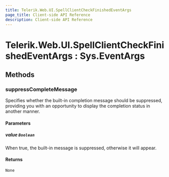 ```yaml
---
title: Telerik.Web.UI.SpellClientCheckFinishedEventArgs
page_title: Client-side API Reference
description: Client-side API Reference
---
```


# Telerik.Web.UI.SpellClientCheckFinishedEventArgs : Sys.EventArgs


## Methods

### suppressCompleteMessage

Specifies whether the built-in completion message should be suppressed, providing you with an opportunity to display the completion status in another manner.

#### Parameters

##### value `Boolean`

When true, the built-in message is suppressed, otherwise it will appear.

#### Returns

`None`
